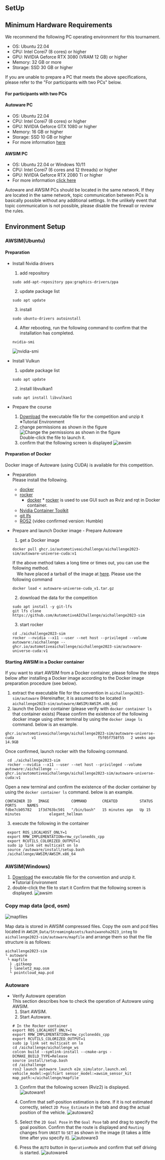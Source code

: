## SetUp


## Minimum Hardware Requirements
We recommend the following PC operating environment for this tournament.


* OS: Ubuntu 22.04
* CPU: Intel Corei7 (8 cores) or higher
* GPU: NVIDIA Geforce RTX 3080 (VRAM 12 GB) or higher
* Memory: 32 GB or more
* Storage: SSD 30 GB or higher


If you are unable to prepare a PC that meets the above specifications, please refer to the "For participants with two PCs" below.
#### For participants with two PCs
#### Autoware PC
* OS: Ubuntu 22.04
* CPU: Intel Corei7 (8 cores) or higher
* GPU: NVIDIA Geforce GTX 1080 or higher
* Memory: 16 GB or higher
* Storage: SSD 10 GB or higher
* For more information [here](https://autowarefoundation.github.io/autoware-documentation/main/installation/)


#### AWSIM PC
* OS: Ubuntu 22.04 or Windows 10/11
* CPU: Intel Corei7 (6 cores and 12 threads) or higher
* GPU: NVIDIA Geforce RTX 2080 Ti or higher
* For more information [click here](https://tier4.github.io/AWSIM/)


Autoware and AWSIM PCs should be located in the same network.
If they are located in the same network, topic communication between PCs is basically possible without any additional settings. In the unlikely event that topic communication is not possible, please disable the firewall or review the rules.
  
    
## Environment Setup
### AWSIM(Ubuntu)
#### Preparation
* Install Nvidia drivers
  1. add repository
  ```
  sudo add-apt-repository ppa:graphics-drivers/ppa
  ```
  2. update package list
  ```
  sudo apt update
  ```
  3. install 
  ```
  sudo ubuntu-drivers autoinstall
  ```
  4. After rebooting, run the following command to confirm that the installation has completed.
  ```
  nvidia-smi
  ```
  ![nvidia-smi](../images/setup/nvidia-smi.png)
 
 * Install Vulkun
    1. update package list
    ```
    sudo apt update
    ```
    2. install libvulkan1
    ```
    sudo apt install libvulkan1
    ```
 * Prepare the course
   1. [Download](https://drive.google.com/file/d/1aduBKhYGI0mhhRbgu4B05pBTyFXcZsGN/view?usp=sharing) the executable file for the competition and unzip it    
   ※Tutorial Environment
   3. change permissions as shown in the figure    
   ![Change the permissions as shown in the figure ](../images/setup/permmision.png)  
   Double-click the file to launch it.
   4. confirm that the following screen is displayed
      ![awsim](../images/setup/awsim.png)
  
#### Preparation of Docker
Docker image of Autoware (using CUDA) is available for this competition.
* Preparation  
Please install the following.
  * [docker](https://docs.docker.com/engine/install/ubuntu/)
  * [rocker](https://github.com/osrf/rocker) 
     * [docker](https://docs.docker.com/engine/install/ubuntu/) * [rocker](https://github.com/osrf/rocker) is used to use GUI such as Rviz and rqt in Docker container.
  * [Nvidia Container Toolkit](https://docs.nvidia.com/datacenter/cloud-native/container-toolkit/install-guide.html)
  * [git lfs](https://packagecloud.io/github/git-lfs/install)
  * [ROS2](https://docs.ros.org/en/humble/index.html) (video confirmed version: Humble)
  
* Prepare and launch Docker image - Prepare Autoware
   1. get a Docker image
    ```
   docker pull ghcr.io/automotiveaichallenge/aichallenge2023-sim/autoware-universe-cuda:v1
    ```
    If the above method takes a long time or times out, you can use the following method.  
　We have placed a tarball of the image at [here](https://drive.google.com/file/d/1mOEpiN36UPe70NqiibloDcd_ewgMr_5P/view?usp=sharing). Please use the following command
   ```
   docker load < autoware-universe-cuda_v1.tar.gz
   ``` 
    2. download the data for the competition
    ```
    sudo apt install -y git-lfs
    git lfs clone https://github.com/AutomotiveAIChallenge/aichallenge2023-sim
    ```
    3. start rocker
    ```
    cd ./aichallenge2023-sim
    rocker --nvidia --x11 --user --net host --privileged --volume autoware:/aichallenge -- ghcr.io/automotiveaichallenge/aichallenge2023-sim/autoware-universe-cuda:v1
    ```

        
#### Starting AWSIM in a Docker container
If you want to start AWSIM from a Docker container, please follow the steps below after installing a Docker image according to the Docker image preparation procedure (see below).
  1. extract the executable file for the convention in `aichallenge2023-sim/autoware` (Hereinafter, it is assumed to be located in `aichallenge2023-sim/autoware/AWSIM/AWSIM.x86_64`)
  2. launch the Docker container (please verify with `docker container ls` that container exists)
   Please confirm the existence of the following docker image using other terminal by using the `docker image ls` command. below is an example.
   ```
   ghcr.io/automotiveaichallenge/aichallenge2023-sim/autoware-universe-cuda        v1                            f5f05f758f55   2 weeks ago      14.9GB
   ```
   Once confirmed, launch rocker with the following command.
   ```
    cd ./aichallenge2023-sim
    rocker --nvidia --x11 --user --net host --privileged --volume autoware:/aichallenge -- ghcr.io/automotiveaichallenge/aichallenge2023-sim/autoware-universe-cuda:v1
   ```
   Open a new terminal and confirm the existence of the docker container by using the `docker container ls` command. below is an example.
   ```
   CONTAINER ID   IMAGE          COMMAND       CREATED          STATUS          PORTS     NAMES
   fdbe7cb05782   1f3d763bc501   "/bin/bash"   15 minutes ago   Up 15 minutes             elegant_hellman
   ```
  3. execute the following in the container
   ```
    export ROS_LOCALHOST_ONLY=1
    export RMW_IMPLEMENTATION=rmw_cyclonedds_cpp
    export RCUTILS_COLORIZED_OUTPUT=1
    sudo ip link set multicast on lo
    source /autoware/install/setup.bash
    /aichallenge/AWSIM/AWSIM.x86_64
   ```

### AWSIM(Windows)
  1. [Download](https://drive.google.com/file/d/1L6jr9wttxA2aLl8IqC3xDXIuQUfjMTAJ/view?usp=sharing) the executable file for the convention and unzip it.   
  ※Tutorial Environment
  3. double-click the file to start it
  Confirm that the following screen is displayed.
    ![awsim](../images/setup/awsim.png)

### Copy map data (pcd, osm)

![mapfiles](../images/setup/mapfiles.png)

Map data is stored in AWSIM compressed files. Copy the osm and pcd files located in `AWSIM_Data/StreamingAssets/kashiwanoha2023_integ` to `aichallenge2023-sim/autoware/mapfile` and arrange them so that the file structure is as follows:
```
aichallenge2023-sim
└ autoware
 └ mapfile
  ├ .gitkeep
  ├ lanelet2_map.osm
  └ pointcloud_map.pcd
```

### Autoware      
 * Verify Autoware operation  
   This section describes how to check the operation of Autoware using AWSIM. 
   1. Start AWSIM. 
   2. Start Autoware.
   ```
   # In the Rocker container
   export ROS_LOCALHOST_ONLY=1
   export RMW_IMPLEMENTATION=rmw_cyclonedds_cpp
   export RCUTILS_COLORIZED_OUTPUT=1
   sudo ip link set multicast on lo
   cd /aichallenge/aichallenge_ws
   colcon build --symlink-install --cmake-args -DCMAKE_BUILD_TYPE=Release
   source install/setup.bash
   cd /aichallenge
   ros2 launch autoware_launch e2e_simulator.launch.xml vehicle_model:=golfcart sensor_model:=awsim_sensor_kit map_path:=/aichallenge/mapfile
   ```
   3. Confirm that the following screen (Rviz2) is displayed.  
   ![autoware1](../images/setup/autoware1.png)   
     
   4. Confirm that self-position estimation is done. If it is not estimated correctly, select `2D Pose Estimate` in the tab and drag the actual position of the vehicle.
   ![autoware2](../images/setup/autoware2.png)   
      
   5. Select the `2D Goal Pose` in the `Goal Pose` tab and drag to specify the goal position. Confirm that the route is displayed and `Routing` changes from `UNSET` to `SET` as shown in the image (it takes a little time after you specify it). 
   ![autoware3](../images/setup/autoware3.png)          
       
   6. Press the `AUTO` button in `OperationMode` and confirm that self driving is started.
   ![autoware4](../images/setup/autoware4.png) 
